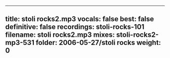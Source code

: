 
---
title: stoli rocks2.mp3
vocals: false
best: false
definitive: false
recordings: stoli-rocks-101
filename: stoli rocks2.mp3
mixes: stoli-rocks2-mp3-531
folder: 2006-05-27/stoli rocks
weight: 0
---
